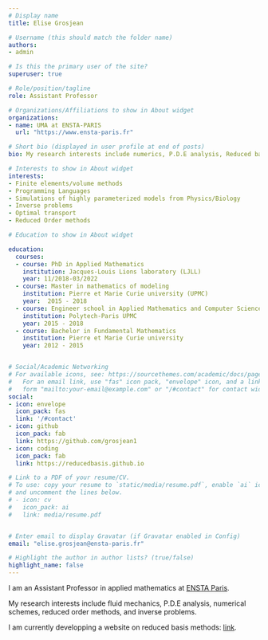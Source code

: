 ```yaml
---
# Display name
title: Elise Grosjean

# Username (this should match the folder name)
authors:
- admin

# Is this the primary user of the site?
superuser: true

# Role/position/tagline
role: Assistant Professor

# Organizations/Affiliations to show in About widget
organizations:
- name: UMA at ENSTA-PARIS
  url: "https://www.ensta-paris.fr"

# Short bio (displayed in user profile at end of posts)
bio: My research interests include numerics, P.D.E analysis, Reduced basis methods, inverse problems.

# Interests to show in About widget
interests:
- Finite elements/volume methods
- Programming Languages
- Simulations of highly parameterized models from Physics/Biology 
- Inverse problems
- Optimal transport
- Reduced Order methods

# Education to show in About widget

education:
  courses:
  - course: PhD in Applied Mathematics
    institution: Jacques-Louis Lions laboratory (LJLL)
    year: 11/2018-03/2022
  - course: Master in mathematics of modeling
    institution: Pierre et Marie Curie university (UPMC)
    year:  2015 - 2018
  - course: Engineer school in Applied Mathematics and Computer Science
    institution: Polytech-Paris UPMC
    year: 2015 - 2018
  - course: Bachelor in Fundamental Mathematics
    institution: Pierre et Marie Curie university
    year: 2012 - 2015


# Social/Academic Networking
# For available icons, see: https://sourcethemes.com/academic/docs/page-builder/#icons
#   For an email link, use "fas" icon pack, "envelope" icon, and a link in the
#   form "mailto:your-email@example.com" or "/#contact" for contact widget.
social:
- icon: envelope
  icon_pack: fas
  link: '/#contact'
- icon: github
  icon_pack: fab
  link: https://github.com/grosjean1
- icon: coding
  icon_pack: fab
  link: https://reducedbasis.github.io

# Link to a PDF of your resume/CV.
# To use: copy your resume to `static/media/resume.pdf`, enable `ai` icons in `params.toml`, 
# and uncomment the lines below.
# - icon: cv
#   icon_pack: ai
#   link: media/resume.pdf


# Enter email to display Gravatar (if Gravatar enabled in Config)
email: "elise.grosjean@ensta-paris.fr"

# Highlight the author in author lists? (true/false)
highlight_name: false
---
```


I am an Assistant Professor in applied mathematics at [ENSTA Paris]("https://www.ensta-paris.fr").

My research interests include fluid mechanics, P.D.E analysis, numerical schemes, reduced order methods, and inverse problems.

I am currently developping a website on reduced basis methods: [link](https://reducedbasis.github.io).